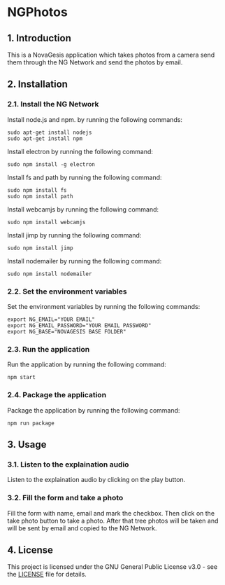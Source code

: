 # NGPhotos
## 1. Introduction
This is a NovaGesis application which takes photos from a camera send them through the NG Network and send the photos by email.

## 2. Installation
### 2.1. Install the NG Network
Install node.js and npm. by running the following commands:
```
sudo apt-get install nodejs
sudo apt-get install npm
```
Install electron by running the following command:
```
sudo npm install -g electron
```
Install fs and path by running the following command:
```
sudo npm install fs
sudo npm install path
```
Install webcamjs by running the following command:
```
sudo npm install webcamjs
```
Install jimp by running the following command:
```
sudo npm install jimp
```
Install nodemailer by running the following command:
```
sudo npm install nodemailer
```

### 2.2. Set the environment variables
Set the environment variables by running the following commands:
```
export NG_EMAIL="YOUR EMAIL"
export NG_EMAIL_PASSWORD="YOUR EMAIL PASSWORD"
export NG_BASE="NOVAGESIS BASE FOLDER"
```

### 2.3. Run the application
Run the application by running the following command:
```
npm start
```

### 2.4. Package the application
Package the application by running the following command:
```
npm run package
```

## 3. Usage
### 3.1. Listen to the explaination audio
Listen to the explaination audio by clicking on the play button.

### 3.2. Fill the form and take a photo
Fill the form with name, email and mark the checkbox. Then click on the take photo button to take a photo. After that tree photos will be taken and will be sent by email and copied to the NG Network.

## 4. License
This project is licensed under the GNU General Public License v3.0 - see the [LICENSE](LICENSE) file for details.